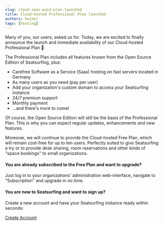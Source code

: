 ```yaml
---
slug: cloud-saas-paid-plan-launched
title: Cloud-hosted Professional Plan launched
authors: heiner
tags: [hosting]
---
```


Many of you, our users, asked us for. Today, we are excited to finally announce the launch and immediate availability of our Cloud-hosted Professional Plan 🤩

The Professional Plan includes all features known from the Open Source Edition of Seatsurfing, plus:

<!-- truncate -->

<ul class="blue-dots">
    <li>Carefree Software as a Service (Saas) hosting on fast servers located in Germany</li>
    <li>As many users as you need (pay per user)</li>
    <li>Add your organization's custom domain to access your Seatsurfing instance</li>
    <li>24/7 premium support</li>
    <li>Monthly payment</li>
    <li>...and there's more to come!</li>
</ul>

Of course, the Open Source Edition will still be the basis of the Professional Plan. This is why you can expect regular updates, enhancements and new features.

Moreover, we will continue to provide the Cloud-hosted Free Plan, which will remain cost-free for up to ten users. Perfectly suited to give Seatsurfing a try or to provide desk sharing, room reservations and other kinds of "space bookings" to small organizations.

#### You are already subscribed to the Free Plan and want to upgrade?

Just log in to your organizations' administration web-interface, navigate to "Subscription" and upgrade in no time.

#### You are new to Seatsurfing and want to sign up?

Create a new account and have your Seatsurfing instance ready within seconds:

<a href="/sign-up" class="button button--primary button--lg button-gradient">Create Account</a>
